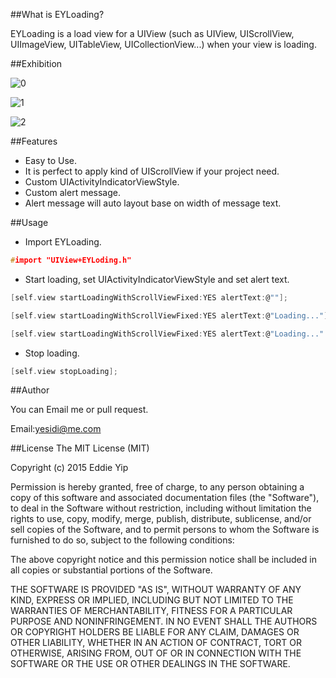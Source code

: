 ##What is EYLoading?

EYLoading is a load view for a UIView (such as UIView, UIScrollView, UIImageView, UITableView, UICollectionView...) when your view is loading.

##Exhibition

![0](http://ww2.sinaimg.cn/bmiddle/b81043cdgw1epiqtdav8uj20hs0vkdgl.jpg)

![1](http://ww4.sinaimg.cn/bmiddle/b81043cdgw1epiq5wpe9kj20hs0vkq3q.jpg)

![2](http://ww3.sinaimg.cn/bmiddle/b81043cdgw1epiq5vuw8nj20hs0vkgmt.jpg)

##Features

* Easy to Use.
* It is perfect to apply kind of UIScrollView if your project need.
* Custom UIActivityIndicatorViewStyle.
* Custom alert message.
* Alert message will auto layout base on width of message text.

##Usage
* Import EYLoading.

```c
#import "UIView+EYLoding.h"
```

* Start loading, set UIActivityIndicatorViewStyle and set alert text.

```c
[self.view startLoadingWithScrollViewFixed:YES alertText:@""];
```

```c
[self.view startLoadingWithScrollViewFixed:YES alertText:@"Loading..."];
```

```c
[self.view startLoadingWithScrollViewFixed:YES alertText:@"Loading..." activityIndicatorViewStyle:UIActivityIndicatorViewStyleWhiteLarge];
```


* Stop loading.

```c
[self.view stopLoading];
```

##Author

You can Email me or pull request.

Email:yesidi@me.com


##License
The MIT License (MIT)

Copyright (c) 2015 Eddie Yip

Permission is hereby granted, free of charge, to any person obtaining a copy
of this software and associated documentation files (the "Software"), to deal
in the Software without restriction, including without limitation the rights
to use, copy, modify, merge, publish, distribute, sublicense, and/or sell
copies of the Software, and to permit persons to whom the Software is
furnished to do so, subject to the following conditions:

The above copyright notice and this permission notice shall be included in all
copies or substantial portions of the Software.

THE SOFTWARE IS PROVIDED "AS IS", WITHOUT WARRANTY OF ANY KIND, EXPRESS OR
IMPLIED, INCLUDING BUT NOT LIMITED TO THE WARRANTIES OF MERCHANTABILITY,
FITNESS FOR A PARTICULAR PURPOSE AND NONINFRINGEMENT. IN NO EVENT SHALL THE
AUTHORS OR COPYRIGHT HOLDERS BE LIABLE FOR ANY CLAIM, DAMAGES OR OTHER
LIABILITY, WHETHER IN AN ACTION OF CONTRACT, TORT OR OTHERWISE, ARISING FROM,
OUT OF OR IN CONNECTION WITH THE SOFTWARE OR THE USE OR OTHER DEALINGS IN THE
SOFTWARE.




